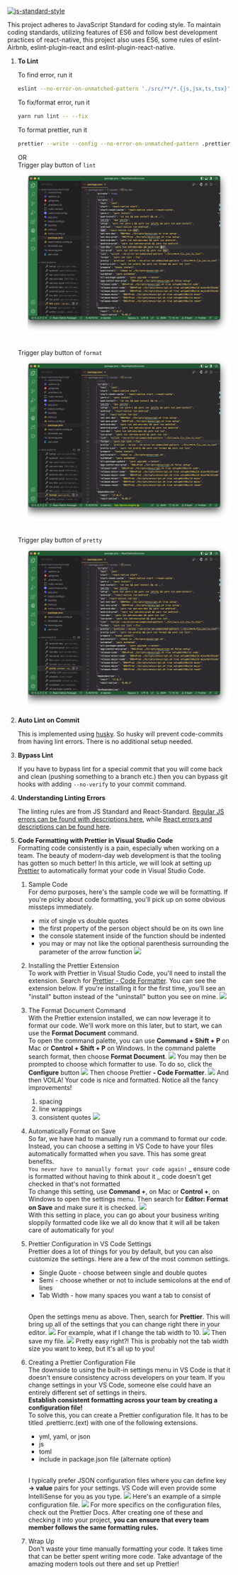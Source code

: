 [![js-standard-style](https://cdn.rawgit.com/feross/standard/master/badge.svg)](https://github.com/feross/standard)

This project adheres to JavaScript Standard for coding style. To maintain coding standards, utilizing features of ES6 and follow best development practices of react-native, this project also uses ES6, some rules of eslint-Airbnb, eslint-plugin-react and eslint-plugin-react-native.

1. **To Lint**

   To find error, run it

   ```bash
   eslint --no-error-on-unmatched-pattern './src/**/*.{js,jsx,ts,tsx}'
   ```

   To fix/format error, run it

   ```bash
   yarn run lint -- --fix
   ```

   To format prettier, run it

   ```bash
   prettier --write --config --no-error-on-unmatched-pattern .prettierrc.js ./src/**/*.{js,jsx,ts,tsx}
   ```

   OR
   <br />Trigger play button of `lint`
   <br /><img src="./screenshot/coding_style_lint.png"/>

   <br />Trigger play button of `format`
   <br /><img src="./screenshot/coding_style_lint_format.png"/>

   <br />Trigger play button of `pretty`
   <br /><img src="./screenshot/coding_style_pretty.png"/>

1. **Auto Lint on Commit**

   This is implemented using [husky](https://github.com/typicode/husky). So husky will prevent code-commits from having lint errors. There is no additional setup needed.

1. **Bypass Lint**

   If you have to bypass lint for a special commit that you will come back and clean (pushing something to a branch etc.) then you can bypass git hooks with adding `--no-verify` to your commit command.

1. **Understanding Linting Errors**

   The linting rules are from JS Standard and React-Standard. [Regular JS errors can be found with descriptions here](http://eslint.org/docs/rules/), while [React errors and descriptions can be found here](https://github.com/yannickcr/eslint-plugin-react).

1. **Code Formatting with Prettier in Visual Studio Code**
   <br/>Formatting code consistently is a pain, especially when working on a team. The beauty of modern-day web development is that the tooling has gotten so much better! In this article, we will look at setting up [Prettier](https://prettier.io/) to automatically format your code in Visual Studio Code.

   1. Sample Code
      <br/>For demo purposes, here's the sample code we will be formatting. If you're picky about code formatting, you'll pick up on some obvious missteps immediately.

      - mix of single vs double quotes
      - the first property of the person object should be on its own line
      - the console statement inside of the function should be indented
      - you may or may not like the optional parenthesis surrounding the parameter of the arrow function
        ![](https://scotch-res.cloudinary.com/image/upload/dpr_1,q_auto:good,f_auto/v1563847352/flxglrhhityfko2poxcu.png)

   1. Installing the Prettier Extension
      <br/>To work with Prettier in Visual Studio Code, you'll need to install the extension. Search for [Prettier - Code Formatter](https://marketplace.visualstudio.com/items?itemName=esbenp.prettier-vscode). You can see the extension below. If you're installing it for the first time, you'll see an "install" button instead of the "uninstall" button you see on mine.
      ![](https://scotch-res.cloudinary.com/image/upload/dpr_1,q_auto:good,f_auto/v1563847465/czyb5upqyrai8ves2snj.png)
   1. The Format Document Command
      <br/>With the Prettier extension installed, we can now leverage it to format our code. We'll work more on this later, but to start, we can use the **Format Document** command.
      <br/>To open the command palette, you can use **Command + Shift + P** on Mac or **Control + Shift + P** on Windows. In the command palette search format, then choose **Format Document**.
      ![](https://scotch-res.cloudinary.com/image/upload/dpr_1,q_auto:good,f_auto/v1563847478/jqxehnkd9prz7freymyj.png)
      You may then be prompted to choose which formatter to use. To do so, click the **Configure** button
      ![](https://scotch-res.cloudinary.com/image/upload/dpr_1,q_auto:good,f_auto/v1563847494/p9ccjglaobq3zprswszl.png)
      Then choose Prettier **- Code Formatter**.
      ![](https://scotch-res.cloudinary.com/image/upload/dpr_1,q_auto:good,f_auto/v1563847509/gxtbushctffhzsfnylht.png)
      And then VOILA! Your code is nice and formatted. Notice all the fancy improvements!
      1. spacing
      1. line wrappings
      1. consistent quotes
         ![](https://scotch-res.cloudinary.com/image/upload/dpr_1,q_auto:good,f_auto/v1563847521/avtnv95qbmuzsvsp6wpi.png)
   1. Automatically Format on Save
      <br/>So far, we have had to manually run a command to format our code. Instead, you can choose a setting in VS Code to have your files automatically formatted when you save. This has some great benefits.
      <br/>`You never have to manually format your code again!`
      _ ensure code is formatted without having to think about it
      _ code doesn't get checked in that's not formatted
      <br/>To change this setting, use **Command +**, on Mac or **Control +**, on Windows to open the settings menu. Then search for **Editor: Format on Save** and make sure it is checked.
      ![](https://scotch-res.cloudinary.com/image/upload/dpr_1,q_auto:good,f_auto/v1563847554/lvhbaywrzn8vxoghrvrs.png)
      <br/>With this setting in place, you can go about your business writing sloppily formatted code like we all do know that it will all be taken care of automatically for you!
   1. Prettier Configuration in VS Code Settings
      <br/>Prettier does a lot of things for you by default, but you can also customize the settings. Here are a few of the most common settings.

      - Single Quote - choose between single and double quotes
      - Semi - choose whether or not to include semicolons at the end of lines
      - Tab Width - how many spaces you want a tab to consist of

      <br/>Open the settings menu as above. Then, search for **Prettier**. This will bring up all of the settings that you can change right there in your editor.
      ![](https://scotch-res.cloudinary.com/image/upload/dpr_1,q_auto:good,f_auto/v1563847570/vf4742o5rdnxazihcfry.png)
      For example, what if I change the tab width to 10.
      ![](https://scotch-res.cloudinary.com/image/upload/dpr_1,q_auto:good,f_auto/v1563849678/gnorczui2aoqm2pdpmla.png)
      Then save my file.
      ![](https://scotch-res.cloudinary.com/image/upload/dpr_1,q_auto:good,f_auto/v1563849699/elruvmtzbfafrg2oquau.png)
      Pretty easy right?! This is probably not the tab width size you want to keep, but it's all up to you!

   1. Creating a Prettier Configuration File
      <br/>The downside to using the built-in settings menu in VS Code is that it doesn't ensure consistency across developers on your team. If you change settings in your VS Code, someone else could have an entirely different set of settings in theirs.
      <br/>**Establish consistent formatting across your team by creating a configuration file!**
      <br/>To solve this, you can create a Prettier configuration file. It has to be titled .prettierrc.(ext) with one of the following extensions.

      - yml, yaml, or json
      - js
      - toml
      - include in package.json file (alternate option)

      <br/>I typically prefer JSON configuration files where you can define key **-> value** pairs for your settings. VS Code will even provide some IntelliSense for you as you type.
      ![](https://scotch-res.cloudinary.com/image/upload/dpr_1,q_auto:good,f_auto/v1563850514/ld8vfr0twfrkffqijoii.png)
      Here's an example of a simple configuration file.
      ![](https://scotch-res.cloudinary.com/image/upload/dpr_1,q_auto:good,f_auto/v1563847643/g5i0lethyp328gk7dd4z.png)
      For more specifics on the configuration files, check out the Prettier Docs. After creating one of these and checking it into your project, **you can ensure that every team member follows the same formatting rules.**

   1. Wrap Up
      <br/>Don't waste your time manually formatting your code. It takes time that can be better spent writing more code. Take advantage of the amazing modern tools out there and set up Prettier!
